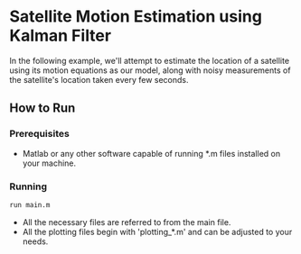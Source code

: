 # Satellite Motion Estimation using Kalman Filter
In the following example, we'll attempt to estimate the location of a satellite using its motion equations as our model, along with noisy measurements of the satellite's location taken every few seconds.

## How to Run

### Prerequisites
- Matlab or any other software capable of running *.m files installed on your machine.

### Running
```bash
run main.m
```

- All the necessary files are referred to from the main file.
- All the plotting files begin with 'plotting_*.m' and can be adjusted to your needs.
